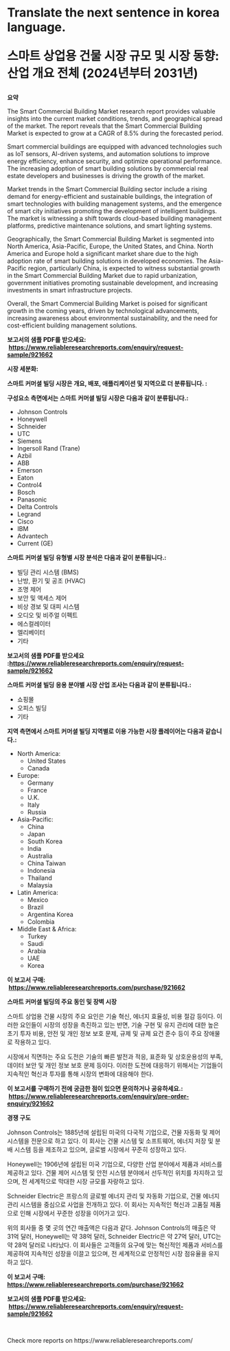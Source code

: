 <p><h1>Translate the next sentence in korea language.

스마트 상업용 건물 시장 규모 및 시장 동향: 산업 개요 전체 (2024년부터 2031년)</h1></p><p><strong>요약</strong></p>
<p><p>The Smart Commercial Building Market research report provides valuable insights into the current market conditions, trends, and geographical spread of the market. The report reveals that the Smart Commercial Building Market is expected to grow at a CAGR of 8.5% during the forecasted period.</p><p>Smart commercial buildings are equipped with advanced technologies such as IoT sensors, AI-driven systems, and automation solutions to improve energy efficiency, enhance security, and optimize operational performance. The increasing adoption of smart building solutions by commercial real estate developers and businesses is driving the growth of the market.</p><p>Market trends in the Smart Commercial Building sector include a rising demand for energy-efficient and sustainable buildings, the integration of smart technologies with building management systems, and the emergence of smart city initiatives promoting the development of intelligent buildings. The market is witnessing a shift towards cloud-based building management platforms, predictive maintenance solutions, and smart lighting systems.</p><p>Geographically, the Smart Commercial Building Market is segmented into North America, Asia-Pacific, Europe, the United States, and China. North America and Europe hold a significant market share due to the high adoption rate of smart building solutions in developed economies. The Asia-Pacific region, particularly China, is expected to witness substantial growth in the Smart Commercial Building Market due to rapid urbanization, government initiatives promoting sustainable development, and increasing investments in smart infrastructure projects.</p><p>Overall, the Smart Commercial Building Market is poised for significant growth in the coming years, driven by technological advancements, increasing awareness about environmental sustainability, and the need for cost-efficient building management solutions.</p></p>
<p><strong>보고서의 샘플 PDF를 받으세요: &nbsp;<a href="https://www.reliableresearchreports.com/enquiry/request-sample/921662">https://www.reliableresearchreports.com/enquiry/request-sample/921662</a></strong></p>
<p><strong>시장 세분화:</strong></p>
<p><strong> 스마트 커머셜 빌딩 시장은 개요, 배포, 애플리케이션 및 지역으로 더 분류됩니다. :</strong></p>
<p><strong>구성요소 측면에서는 스마트 커머셜 빌딩 시장은 다음과 같이 분류됩니다.:</strong></p>
<p><ul><li>Johnson Controls</li><li>Honeywell</li><li>Schneider</li><li>UTC</li><li>Siemens</li><li>Ingersoll Rand (Trane)</li><li>Azbil</li><li>ABB</li><li>Emerson</li><li>Eaton</li><li>Control4</li><li>Bosch</li><li>Panasonic</li><li>Delta Controls</li><li>Legrand</li><li>Cisco</li><li>IBM</li><li>Advantech</li><li>Current (GE)</li></ul></p>
<p><strong> 스마트 커머셜 빌딩 유형별 시장 분석은 다음과 같이 분류됩니다.:</strong></p>
<p><ul><li>빌딩 관리 시스템 (BMS)</li><li>난방, 환기 및 공조 (HVAC)</li><li>조명 제어</li><li>보안 및 액세스 제어</li><li>비상 경보 및 대피 시스템</li><li>오디오 및 비주얼 이펙트</li><li>에스컬레이터</li><li>엘리베이터</li><li>기타</li></ul></p>
<p><strong>보고서의 샘플 PDF를 받으세요 :<a href="https://www.reliableresearchreports.com/enquiry/request-sample/921662">https://www.reliableresearchreports.com/enquiry/request-sample/921662</a></strong></p>
<p><strong> 스마트 커머셜 빌딩 응용 분야별 시장 산업 조사는 다음과 같이 분류됩니다.:</strong></p>
<p><ul><li>쇼핑몰</li><li>오피스 빌딩</li><li>기타</li></ul></p>
<p><strong>지역 측면에서 스마트 커머셜 빌딩 지역별로 이용 가능한 시장 플레이어는 다음과 같습니다.:</strong></p>
<p><ul>
    <li>
        North America:
        <ul>
            <li>United States</li>
            <li>Canada</li>
        </ul>
    </li>
    <li>
        Europe:
        <ul>
            <li>Germany</li>
            <li>France</li>
            <li>U.K.</li>
            <li>Italy</li>
            <li>Russia</li>
        </ul>
    </li>
    <li>
        Asia-Pacific:
        <ul>
            <li>China</li>
            <li>Japan</li>
            <li>South Korea</li>
            <li>India</li>
            <li>Australia</li>
            <li>China Taiwan</li>
            <li>Indonesia</li>
            <li>Thailand</li>
            <li>Malaysia</li>
        </ul>
    </li>
    <li>
        Latin America:
        <ul>
            <li>Mexico</li>
            <li>Brazil</li>
            <li>Argentina Korea</li>
            <li>Colombia</li>
        </ul>
    </li>
    <li>
        Middle East & Africa:
        <ul>
            <li>Turkey</li>
            <li>Saudi</li>
            <li>Arabia</li>
            <li>UAE</li>
            <li>Korea</li>
        </ul>
    </li>
    </ul></p>
<p><strong>이 보고서 구매: &nbsp;<a href="https://www.reliableresearchreports.com/purchase/921662">https://www.reliableresearchreports.com/purchase/921662</a></strong></p>
<p><strong>스마트 커머셜 빌딩의 주요 동인 및 장벽 시장</strong></p>
<p><p>스마트 상업용 건물 시장의 주요 요인은 기술 혁신, 에너지 효율성, 비용 절감 등이다. 이러한 요인들이 시장의 성장을 촉진하고 있는 반면, 기술 구현 및 유지 관리에 대한 높은 초기 투자 비용, 안전 및 개인 정보 보호 문제, 규제 및 규제 요건 준수 등이 주요 장애물로 작용하고 있다.</p><p>시장에서 직면하는 주요 도전은 기술의 빠른 발전과 적응, 표준화 및 상호운용성의 부족, 데이터 보안 및 개인 정보 보호 문제 등이다. 이러한 도전에 대응하기 위해서는 기업들이 지속적인 혁신과 투자를 통해 시장의 변화에 대응해야 한다.</p></p>
<p><strong>이 보고서를 구매하기 전에 궁금한 점이 있으면 문의하거나 공유하세요.: &nbsp;<a href="https://www.reliableresearchreports.com/enquiry/pre-order-enquiry/921662">https://www.reliableresearchreports.com/enquiry/pre-order-enquiry/921662</a></strong></p>
<p><strong>경쟁 구도</strong></p>
<p><p>Johnson Controls는 1885년에 설립된 미국의 다국적 기업으로, 건물 자동화 및 제어 시스템을 전문으로 하고 있다. 이 회사는 건물 시스템 및 소프트웨어, 에너지 저장 및 분배 시스템 등을 제조하고 있으며, 글로벌 시장에서 꾸준히 성장하고 있다.</p><p>Honeywell는 1906년에 설립된 미국 기업으로, 다양한 산업 분야에서 제품과 서비스를 제공하고 있다. 건물 제어 시스템 및 안전 시스템 분야에서 선두적인 위치를 차지하고 있으며, 전 세계적으로 막대한 시장 규모를 자랑하고 있다.</p><p>Schneider Electric은 프랑스의 글로벌 에너지 관리 및 자동화 기업으로, 건물 에너지 관리 시스템을 중심으로 사업을 전개하고 있다. 이 회사는 지속적인 혁신과 고품질 제품으로 인해 시장에서 꾸준한 성장을 이어가고 있다.</p><p>위의 회사들 중 몇 곳의 연간 매출액은 다음과 같다. Johnson Controls의 매출은 약 31억 달러, Honeywell는 약 38억 달러, Schneider Electric은 약 27억 달러, UTC는 약 28억 달러로 나타났다. 이 회사들은 고객들의 요구에 맞는 혁신적인 제품과 서비스를 제공하여 지속적인 성장을 이끌고 있으며, 전 세계적으로 안정적인 시장 점유율을 유지하고 있다.</p></p>
<p><strong>이 보고서 구매: &nbsp; <a href="https://www.reliableresearchreports.com/purchase/921662">https://www.reliableresearchreports.com/purchase/921662</a></strong></p>
<p><strong>보고서의 샘플 PDF를 받으세요: &nbsp;<a href="https://www.reliableresearchreports.com/enquiry/request-sample/921662">https://www.reliableresearchreports.com/enquiry/request-sample/921662</a></strong><strong></strong></p>
<p>&nbsp;</p>
<p>Check more reports on https://www.reliableresearchreports.com/</p>